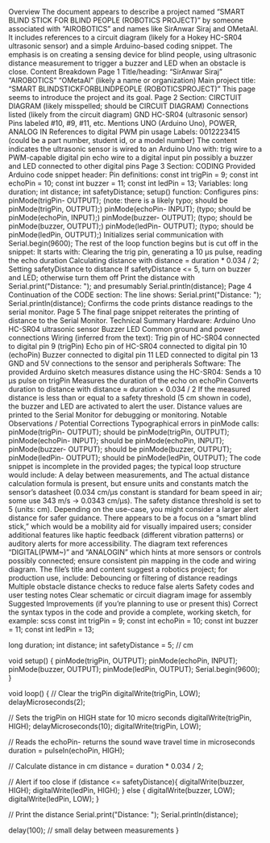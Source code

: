 Overview
The document appears to describe a project named “SMART BLIND STICK FOR BLIND PEOPLE (ROBOTICS PROJECT)” by someone associated with “AIROBOTICS” and names like SirAnwar Siraj and OMetaAl.
It includes references to a circuit diagram (likely for a Hokey HC-SR04 ultrasonic sensor) and a simple Arduino-based coding snippet.
The emphasis is on creating a sensing device for blind people, using ultrasonic distance measurement to trigger a buzzer and LED when an obstacle is close.
Content Breakdown
Page 1
Title/heading:
“SirAnwar Siraj”
“AIROBOTICS”
“OMetaAl” (likely a name or organization)
Main project title: “SMART BLINDSTICKFORBLINDPEOPLE (ROBOTICSPROJECT)”
This page seems to introduce the project and its goal.
Page 2
Section: CIRCTUIT DIAGRAM (likely misspelled; should be CIRCUIT DIAGRAM)
Connections listed (likely from the circuit diagram)
GND
HC-SR04 (ultrasonic sensor)
Pins labeled #10, #9, #11, etc.
Mentions UNO (Arduino Uno), POWER, ANALOG IN
References to digital PWM pin usage
Labels: 0012223415 (could be a part number, student id, or a model number)
The content indicates the ultrasonic sensor is wired to an Arduino Uno with:
trig wire to a PWM-capable digital pin
echo wire to a digital input pin
possibly a buzzer and LED connected to other digital pins
Page 3
Section: CODING
Provided Arduino code snippet header:
Pin definitions:
const int trigPin = 9;
const int echoPin = 10;
const int buzzer = 11;
const int ledPin = 13;
Variables:
long duration;
int distance;
int safetyDistance;
setup() function:
Configures pins:
pinMode(trigPin- OUTPUT); (note: there is a likely typo; should be pinMode(trigPin, OUTPUT);)
pinMode(echoPin- INPUT); (typo; should be pinMode(echoPin, INPUT);)
pinMode(buzzer- OUTPUT); (typo; should be pinMode(buzzer, OUTPUT);)
pinMode(ledPin- OUTPUT); (typo; should be pinMode(ledPin, OUTPUT);)
Initializes serial communication with Serial.begin(9600);
The rest of the loop function begins but is cut off in the snippet:
It starts with:
Clearing the trig pin, generating a 10 µs pulse, reading the echo duration
Calculating distance with distance = duration * 0.034 / 2;
Setting safetyDistance to distance
If safetyDistance <= 5, turn on buzzer and LED; otherwise turn them off
Print the distance with Serial.print("Distance: "); and presumably Serial.println(distance);
Page 4
Continuation of the CODE section:
The line shows:
Serial.print("Distance: ");
Serial.println(distance);
Confirms the code prints distance readings to the serial monitor.
Page 5
The final page snippet reiterates the printing of distance to the Serial Monitor.
Technical Summary
Hardware:
Arduino Uno
HC-SR04 ultrasonic sensor
Buzzer
LED
Common ground and power connections
Wiring (inferred from the text):
Trig pin of HC-SR04 connected to digital pin 9 (trigPin)
Echo pin of HC-SR04 connected to digital pin 10 (echoPin)
Buzzer connected to digital pin 11
LED connected to digital pin 13
GND and 5V connections to the sensor and peripherals
Software:
The provided Arduino sketch measures distance using the HC-SR04:
Sends a 10 µs pulse on trigPin
Measures the duration of the echo on echoPin
Converts duration to distance with distance ≈ duration × 0.034 / 2
If the measured distance is less than or equal to a safety threshold (5 cm shown in code), the buzzer and LED are activated to alert the user.
Distance values are printed to the Serial Monitor for debugging or monitoring.
Notable Observations / Potential Corrections
Typographical errors in pinMode calls:
pinMode(trigPin- OUTPUT); should be pinMode(trigPin, OUTPUT);
pinMode(echoPin- INPUT); should be pinMode(echoPin, INPUT);
pinMode(buzzer- OUTPUT); should be pinMode(buzzer, OUTPUT);
pinMode(ledPin- OUTPUT); should be pinMode(ledPin, OUTPUT);
The code snippet is incomplete in the provided pages; the typical loop structure would include:
A delay between measurements, and
The actual distance calculation formula is present, but ensure units and constants match the sensor’s datasheet (0.034 cm/µs constant is standard for beam speed in air; some use 343 m/s -> 0.0343 cm/µs).
The safety distance threshold is set to 5 (units: cm). Depending on the use-case, you might consider a larger alert distance for safer guidance.
There appears to be a focus on a “smart blind stick,” which would be a mobility aid for visually impaired users; consider additional features like haptic feedback (different vibration patterns) or auditory alerts for more accessibility.
The diagram text references “DIGITAL(PWM~)” and “ANALOGIN” which hints at more sensors or controls possibly connected; ensure consistent pin mapping in the code and wiring diagram.
The file’s title and content suggest a robotics project; for production use, include:
Debouncing or filtering of distance readings
Multiple obstacle distance checks to reduce false alerts
Safety codes and user testing notes
Clear schematic or circuit diagram image for assembly
Suggested Improvements (if you’re planning to use or present this)
Correct the syntax typos in the code and provide a complete, working sketch, for example:
scss
const int trigPin = 9;
const int echoPin = 10;
const int buzzer = 11;
const int ledPin = 13;

long duration;
int distance;
int safetyDistance = 5; // cm

void setup() {
  pinMode(trigPin, OUTPUT);
  pinMode(echoPin, INPUT);
  pinMode(buzzer, OUTPUT);
  pinMode(ledPin, OUTPUT);
  Serial.begin(9600);
}

void loop() {
  // Clear the trigPin
  digitalWrite(trigPin, LOW);
  delayMicroseconds(2);

  // Sets the trigPin on HIGH state for 10 micro seconds
  digitalWrite(trigPin, HIGH);
  delayMicroseconds(10);
  digitalWrite(trigPin, LOW);

  // Reads the echoPin- returns the sound wave travel time in microseconds
  duration = pulseIn(echoPin, HIGH);

  // Calculate distance in cm
  distance = duration * 0.034 / 2;

  // Alert if too close
  if (distance <= safetyDistance){
    digitalWrite(buzzer, HIGH);
    digitalWrite(ledPin, HIGH);
  } else {
    digitalWrite(buzzer, LOW);
    digitalWrite(ledPin, LOW);
  }

  // Print the distance
  Serial.print("Distance: ");
  Serial.println(distance);

  delay(100); // small delay between measurements
}
